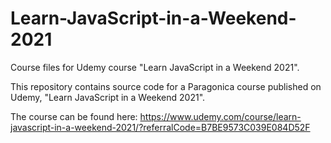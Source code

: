 # Learn-JavaScript-in-a-Weekend-2021
Course files for Udemy course "Learn JavaScript in a Weekend 2021".

This repository contains source code for a Paragonica course published on Udemy, "Learn JavaScript in a Weekend 2021".

The course can be found here:
https://www.udemy.com/course/learn-javascript-in-a-weekend-2021/?referralCode=B7BE9573C039E084D52F
